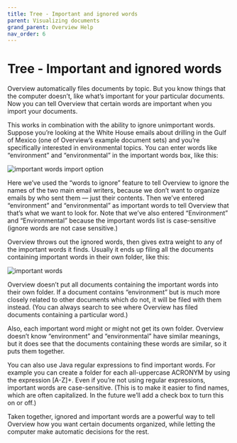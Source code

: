 ```yaml
---
title: Tree - Important and ignored words
parent: Visualizing documents
grand_parent: Overview Help
nav_order: 6
---
```


# Tree - Important and ignored words

Overview automatically files documents by topic. But you know things that the computer doesn’t, like what’s important for your particular documents. Now you can tell Overview that certain words are important when you import your documents.

This works in combination with the ability to ignore unimportant words. Suppose you’re looking at the White House emails about drilling in the Gulf of Mexico (one of Overview’s example document sets) and you’re specifically interested in environmental topics. You can enter words like “environment” and “environmental” in the important words box, like this:

![important words import option](https://blog.overviewdocs.com/wp-content/uploads/2014/01/Screen-Shot-2014-01-30-at-2.26.14-PM.png)

Here we’ve used the “words to ignore” feature to tell Overview to ignore the names of the two main email writers, because we don’t want to organize emails by who sent them — just their contents. Then we’ve entered “environment” and “environmental” as important words to tell Overview that that’s what we want to look for. Note that we’ve also entered “Environment” and “Environmental” because the important words list is case-sensitive (ignore words are not case sensitive.)

Overview throws out the ignored words, then gives extra weight to any of the important words it finds. Usually it ends up filing all the documents containing important words in their own folder, like this:

![important words](https://blog.overviewdocs.com/wp-content/uploads/2014/01/Screen-Shot-2014-01-30-at-2.27.34-PM.png)

Overview doesn’t put all documents containing the important words into their own folder. If a document contains “environment” but is much more closely related to other documents which do not, it will be filed with them instead. (You can always search to see where Overview has filed documents containing a particular word.)

Also, each important word might or might not get its own folder. Overview doesn’t know “environment” and “environmental” have similar meanings, but it does see that the documents containing these words are similar, so it puts them together.

You can also use Java regular expressions to find important words. For example you can create a folder for each all-uppercase ACRONYM by using the expression [A-Z]+.  Even if you’re not using regular expressions, important words are case-sensitive. (This is to make it easier to find names, which are often capitalized. In the future we’ll add a check box to turn this on or off.)

Taken together, ignored and important words are a powerful way to tell Overview how you want certain documents organized, while letting the computer make automatic decisions for the rest.
